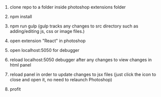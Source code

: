 1. clone repo to a folder inside photoshop extensions folder

1. npm install

2. npm run gulp (gulp tracks any changes to src directory such as adding/editing js, css or image files.)

4. open extension "React" in photoshop

5. open localhost:5050 for debugger

6. reload localhost:5050 debugger after any changes to view changes in html panel

7. reload panel in order to update changes to jsx files (just click the icon to close and open it, no need to relaunch Photoshop)

8. profit